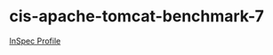 # cis-apache-tomcat-benchmark-7

[InSpec Profile](https://github.com/mitre/cis_apache_tomcat_benchmark_7)			


<Accordian/>

